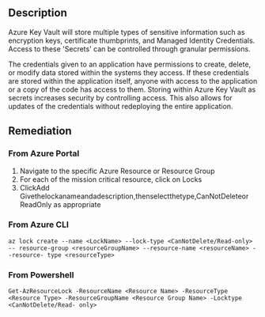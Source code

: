 ## Description

Azure Key Vault will store multiple types of sensitive information such as encryption keys, certificate thumbprints, and Managed Identity Credentials. Access to these 'Secrets' can be controlled through granular permissions.

The credentials given to an application have permissions to create, delete, or modify data stored within the systems they access. If these credentials are stored within the application itself, anyone with access to the application or a copy of the code has access to them. Storing within Azure Key Vault as secrets increases security by controlling access. This also allows for updates of the credentials without redeploying the entire application.

## Remediation

### From  Azure Portal 
 
  1. Navigate to the specific Azure Resource or Resource Group
  2. For each of the mission critical resource, click on Locks
  3. ClickAdd Givethelockanameandadescription,thenselectthetype,CanNotDeleteor ReadOnly as appropriate

### From Azure CLI 

 ```
 az lock create --name <LockName> --lock-type <CanNotDelete/Read-only> -- resource-group <resourceGroupName> --resource-name <resourceName> --resource- type <resourceType>
 ```

### From Powershell

```
Get-AzResourceLock -ResourceName <Resource Name> -ResourceType <Resource Type> -ResourceGroupName <Resource Group Name> -Locktype <CanNotDelete/Read- only>
 ```

